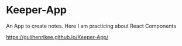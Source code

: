 # Keeper-App
An App to create notes.
Here I am practicing about React Components


https://guiihenrikee.github.io/Keeper-App/
